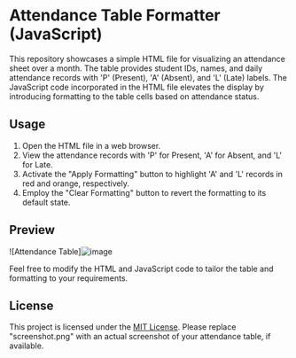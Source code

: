 # Attendance Table Formatter (JavaScript)

This repository showcases a simple HTML file for visualizing an attendance sheet over a month. The table provides student IDs, names, and daily attendance records with 'P' (Present), 'A' (Absent), and 'L' (Late) labels. The JavaScript code incorporated in the HTML file elevates the display by introducing formatting to the table cells based on attendance status.

## Usage

1. Open the HTML file in a web browser.
2. View the attendance records with 'P' for Present, 'A' for Absent, and 'L' for Late.
3. Activate the "Apply Formatting" button to highlight 'A' and 'L' records in red and orange, respectively.
4. Employ the "Clear Formatting" button to revert the formatting to its default state.

## Preview

![Attendance Table]![image](https://github.com/madiha2323/Attendance-Table-Formatter-js/assets/109577656/a60d5560-c70a-442f-aa3d-fedc97992a9f)


Feel free to modify the HTML and JavaScript code to tailor the table and formatting to your requirements.

## License

This project is licensed under the [MIT License](LICENSE). Please replace "screenshot.png" with an actual screenshot of your attendance table, if available.
